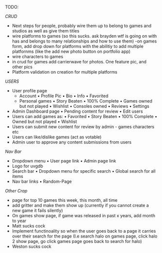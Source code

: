 TODO:

*CRUD*
- Next steps for people, probably wire them up to belong to games and studios as well as give them titles
- wire platforms to games (so this sucks.  ask brayden wtf is going on with has and belongs to many relationships and how to use them)
-on games form, add drop down for platforms with the abilitiy to add multiple platfornms (like the add new photo button on portfolio app)
- wire characters to games
- in crud for games add carrierwave for photos.  One feature pic, and other pics
- Platform validation on creation for multiple platforms

*USERS*
- User profile page
  - Account
    • Profile Pic
    • Bio
    • Info
  • Favorited
  - Personal games
    • Story Beaten
    • 100% Complete
    • Games owned but not played
    • Wishlist
    • Consoles owned
  • Reviews
  • Settings
- Admin Dashboard page
  • Pending content for review
  • Edit users
- Users can add games as:
  • Favorited
  • Story Beaten
  • 100% Complete
  • Owned but not played
  • Wishlist
- Users can submit new content for review by admin - games characters etc
- Users can like/dislike games (act as votable)
- Admin user to approve any content submissions from users

*Nav Bar*
- Dropdown menu
  • User page link
  • Admin page link
- Logo for uvgdb
- Search bar
  • Dropdown menu for specific search
  • Global search for all items
- Nav bar links
  • Random-Page

*Other Crap*
- page for top 10 games this week, this month, all time
- add gritter and make them show up (currently if you cannot create a new game it fails silently)
- On games show page, if game was released in past x years, add month to year
- Matt sucks cock
- Implement functinoality so when the user goes back to a page it carries over their search for the page (I.e search halo on games page, click halo 2 show page, go click games page goes back to search for halo)
- Weston sucks cock